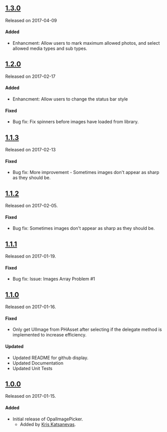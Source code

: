 ## [1.3.0](https://github.com/opalorange/OpalImagePicker/releases/tag/1.3.0)
Released on 2017-04-09

#### Added
- Enhancment: Allow users to mark maximum allowed photos, and select allowed media types and sub types.

## [1.2.0](https://github.com/opalorange/OpalImagePicker/releases/tag/1.2.0)
Released on 2017-02-17

#### Added
- Enhancment: Allow users to change the status bar style

#### Fixed
- Bug fix: Fix spinners before images have loaded from library.

## [1.1.3](https://github.com/opalorange/OpalImagePicker/releases/tag/1.1.3)
Released on 2017-02-13

#### Fixed
- Bug fix: More improvement - Sometimes images don't appear as sharp as they should be.

## [1.1.2](https://github.com/opalorange/OpalImagePicker/releases/tag/1.1.2)
Released on 2017-02-05.

#### Fixed
- Bug fix: Sometimes images don't appear as sharp as they should be.

## [1.1.1](https://github.com/opalorange/OpalImagePicker/releases/tag/1.1.1)
Released on 2017-01-19.

#### Fixed
- Bug fix: Issue: Images Array Problem #1

## [1.1.0](https://github.com/opalorange/OpalImagePicker/releases/tag/1.1.0)
Released on 2017-01-16.

#### Fixed
- Only get UIImage from PHAsset after selecting if the delegate method is implemented to increase efficiency.

#### Updated
- Updated README for github display.
- Updated Documentation
- Updated Unit Tests

## [1.0.0](https://github.com/opalorange/OpalImagePicker/releases/tag/1.0.0)
Released on 2017-01-15.

#### Added
- Initial release of OpalImagePicker.
  - Added by [Kris Katsanevas](https://github.com/opalorange).